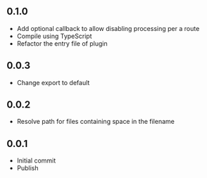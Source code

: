 ## 0.1.0

- Add optional callback to allow disabling processing per a route
- Compile using TypeScript
- Refactor the entry file of plugin

## 0.0.3

- Change export to default

## 0.0.2

- Resolve path for files containing space in the filename

## 0.0.1

- Initial commit
- Publish
